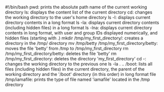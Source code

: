 #!/bin/bash
pwd: prints the absolute path name of the current working directory
ls: displays the content list of the current directory
cd: changes the working directory to the user's home directory
ls -l: displays current directory contents in a long format
ls -la: displays current directory contents (including hidden files) in a long format
ls -lna: displays current directory contents in long format, with user and group IDs displayed numerically, and hidden files (starting with .)
mkdir /tmp/my_first_directory/: creates a directory in the /tmp/ directory
mv /tmp/betty /tmp/my_first_directory/betty: moves the file 'betty' from /tmp to /tmp/my_first_directory
rm /tmp/my_first_directory/betty: deletes the file 'betty'
rm /tmp/my_first_directory: deletes the directory 'my_first_directory'
cd -: changes the working directory to the previous one
ls -la . .. /boot: lists all files (including hidden files) in the current directory, the parent of the working directory and the '/boot' directory (in this order) in long format
file /tmp/iamafile: prints the type of file named 'iamafile' located in the /tmp directory
